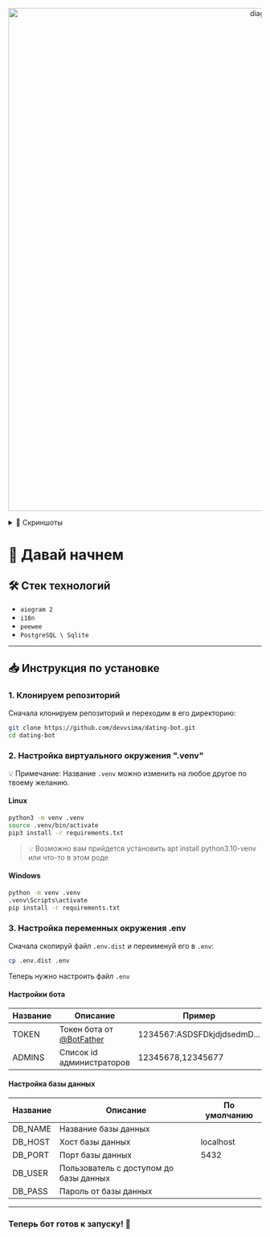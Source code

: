 <p align="center">
  <img src="https://i.ibb.co/ZVyJ7ky/Screenshot-52.png" alt="diagram" width="1000">
</p>
<details>
  <summary>📸 Скриншоты</summary>
  
  <p align="center">
    <img src="https://i.ibb.co/ggvC6kr/Screenshot-53.png" alt="Screenshot 1" width="800">
  </p>
  <p align="center">
    <img src="https://pbs.twimg.com/media/GYKn8I_WAAAvErl?format=jpg&name=large" alt="Screenshot 2" width="800">
  </p>
  <!-- <p align="center">
    <img src="https://pbs.twimg.com/media/GYKn8I_WAAAvErl?format=jpg&name=large" alt="Screenshot 3" width="500">
  </p> -->
</details>

# 🚀 Давай начнем

## 🛠️ Стек технологий
- `aiogram 2`
- `i18n`
- `peewee`
- `PostgreSQL \ Sqlite`

---

## 📥 Инструкция по установке

### 1. Клонируем репозиторий

Сначала клонируем репозиторий и переходим в его директорию:

```bash
git clone https://github.com/devvsima/dating-bot.git
cd dating-bot
```



### 2. Настройка виртуального окружения ".venv"

💡 Примечание: Название `.venv` можно изменить на любое другое по твоему желанию.

#### Linux


```bash
python3 -m venv .venv
source .venv/bin/activate
pip3 install -r requirements.txt
```
> 💡 Возможно вам прийдется установить apt install python3.10-venv или что-то в этом роде


#### Windows


```bash
python -m venv .venv
.venv\Scripts\activate
pip install -r requirements.txt
```



### 3. Настройка переменных окружения .env

Сначала скопируй файл `.env.dist` и переименуй его в `.env`:

```bash
cp .env.dist .env
```

Теперь нужно настроить файл `.env`



#### Настройки бота

| Название | Описание                                           | Пример                      |
| -------- | -------------------------------------------------- | --------------------------- |
| TOKEN    | Токен бота от [@BotFather](https://t.me/BotFather) | 1234567:ASDSFDkjdjdsedmD... |
| ADMINS   | Список id администраторов                          | 12345678,12345677           |



#### Настройка базы данных

| Название | Описание                               | По умолчанию |
| -------- | -------------------------------------- | ------------ |
| DB_NAME  | Название базы данных                   |              |
| DB_HOST  | Хост базы данных                       | localhost    |
| DB_PORT  | Порт базы данных                       | 5432         |
| DB_USER  | Пользователь с доступом до базы данных |              |
| DB_PASS  | Пароль от базы данных                  |              |

---

### Теперь бот готов к запуску! 🎉

